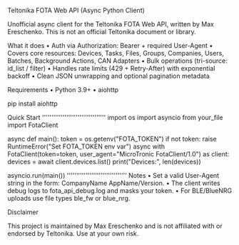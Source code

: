 Teltonika FOTA Web API (Async Python Client)

Unofficial async client for the Teltonika FOTA Web API, written by Max Ereschenko.
This is not an official Teltonika document or library.

What it does
	•	Auth via Authorization: Bearer <token> + required User-Agent
	•	Covers core resources: Devices, Tasks, Files, Groups, Companies, Users, Batches, Background Actions, CAN Adapters
	•	Bulk operations (tri-source: id_list / filter)
	•	Handles rate limits (429 + Retry-After) with exponential backoff
	•	Clean JSON unwrapping and optional pagination metadata

Requirements
	•	Python 3.9+
	•	aiohttp

pip install aiohttp

Quick Start
''''''''''''''''''''''''''''''''''
import os
import asyncio
from your_file import FotaClient

async def main():
    token = os.getenv("FOTA_TOKEN")
    if not token:
        raise RuntimeError("Set FOTA_TOKEN env var")
    async with FotaClient(token=token, user_agent="MicroTronic FotaClient/1.0") as client:
        devices = await client.devices.list()
        print("Devices:", len(devices))

asyncio.run(main())
''''''''''''''''''''''''''''''''
Notes
	•	Set a valid User-Agent string in the form: CompanyName AppName/Version.
	•	The client writes debug logs to fota_api_debug.log and masks your token.
	•	For BLE/BlueNRG uploads use file types ble_fw or blue_nrg.

Disclaimer

This project is maintained by Max Ereschenko and is not affiliated with or endorsed by Teltonika. Use at your own risk.
